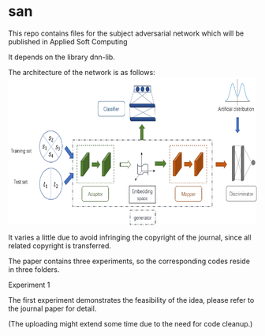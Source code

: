 # san
This repo contains files for the subject adversarial network which will be published in Applied Soft Computing

It depends on the library dnn-lib.

The architecture of the network is as follows:
<img src="arch.png" alt="network architecture" height="300" width="700">

It varies a little due to avoid infringing the copyright of the journal, since all related copyright is transferred.

The paper contains three experiments, so the corresponding codes reside in three folders.

<p>Experiment 1</p>

The first experiment demonstrates the feasibility of the idea, please refer to the journal paper for detail.
 
(The uploading might extend some time due to the need for code cleanup.)
